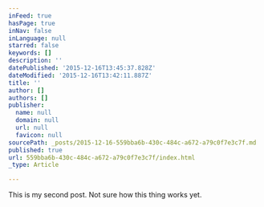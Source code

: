 ```yaml
---
inFeed: true
hasPage: true
inNav: false
inLanguage: null
starred: false
keywords: []
description: ''
datePublished: '2015-12-16T13:45:37.828Z'
dateModified: '2015-12-16T13:42:11.887Z'
title: ''
author: []
authors: []
publisher:
  name: null
  domain: null
  url: null
  favicon: null
sourcePath: _posts/2015-12-16-559bba6b-430c-484c-a672-a79c0f7e3c7f.md
published: true
url: 559bba6b-430c-484c-a672-a79c0f7e3c7f/index.html
_type: Article

---
```

This is my second post. Not sure how this thing works yet.